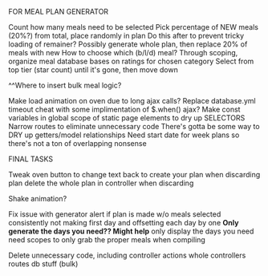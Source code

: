 FOR MEAL PLAN GENERATOR

Count how many meals need to be selected
Pick percentage of NEW meals (20%?) from total, place randomly in plan
  Do this after to prevent tricky loading of remainer?
    Possibly generate whole plan, then replace 20% of meals with new
  How to choose which (b/l/d) meal?
Through scoping, organize meal database bases on ratings for chosen category
Select from top tier (star count) until it's gone, then move down

^^Where to insert bulk meal logic?

Make load animation on oven due to long ajax calls?
Replace database.yml timeout cheat with some implimentation of $.when() ajax?
Make const variables in global scope of static page elements to dry up SELECTORS
Narrow routes to eliminate unnecessary code
There's gotta be some way to DRY up getters/model relationships
Need start date for week plans so there's not a ton of overlapping nonsense

FINAL TASKS

Tweak oven button to
  change text back to create your plan when discarding plan
  delete the whole plan in controller when discarding

Shake animation?

Fix issue with generator
  alert if plan is made w/o meals selected
  consistently not making first day and
  offsetting each day by one
  **Only generate the days you need?? Might help**
  only display the days you need
  need scopes to only grab the proper meals when compiling

Delete unnecessary code, including
  controller actions
  whole controllers
  routes
  db stuff (bulk)
